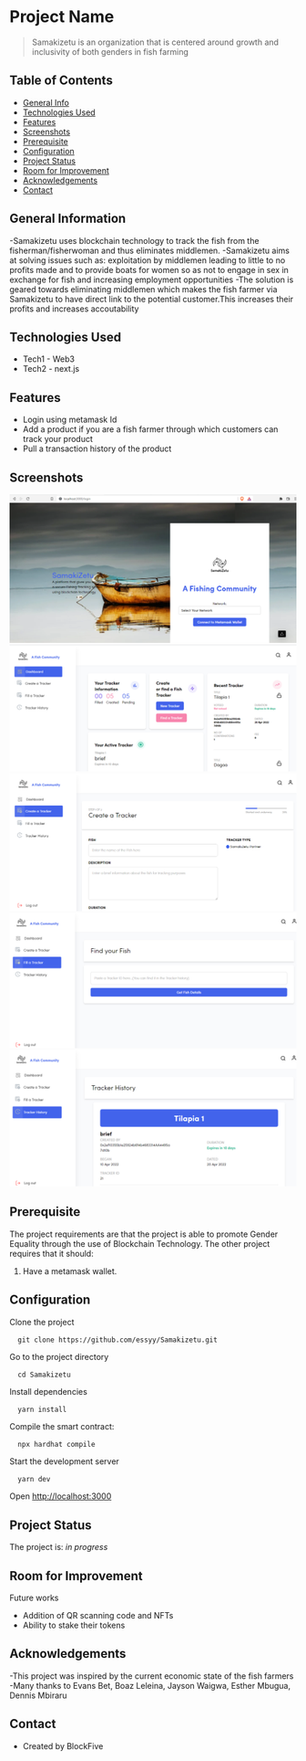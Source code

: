 # Project Name
> Samakizetu is an organization that is centered around growth and inclusivity of both genders in fish farming 

## Table of Contents
* [General Info](#general-information)
* [Technologies Used](#technologies-used)
* [Features](#features)
* [Screenshots](#screenshots)
* [Prerequisite](#prerequisite)
* [Configuration](#configuration)
* [Project Status](#project-status)
* [Room for Improvement](#room-for-improvement)
* [Acknowledgements](#acknowledgements)
* [Contact](#contact)

## General Information
-Samakizetu uses blockchain technology to track the fish from the fisherman/fisherwoman and thus eliminates middlemen.
-Samakizetu aims at solving issues such as: exploitation by middlemen leading to little to no profits made and to provide boats for women so as not to engage in sex in exchange for fish and increasing employment opportunities
-The solution is geared towards eliminating middlemen which makes the fish farmer via Samakizetu to have direct link to the potential customer.This increases their profits and increases accoutability

## Technologies Used
- Tech1 - Web3
- Tech2 - next.js


## Features
- Login using metamask Id
- Add a product if you are a fish farmer through which     customers can track your product
- Pull a transaction history of the product



## Screenshots
![Screenshot of the login](./sreenshots/login.PNG)
![Screenshot_of the dashbboard ](./sreenshots/dashboard.PNG)
![screenshot_of a tracker ](./sreenshots/create.PNG)
![Screenshot of filling the Tracker](./sreenshots/track.PNG)
![Screenshot of the Tracker History](./sreenshots/tracker.PNG)



## Prerequisite
The project requirements are that the project is able to promote Gender Equality through the use of Blockchain Technology.
The other project requires that it should:
1. Have a metamask wallet.



## Configuration
Clone the project

```
  git clone https://github.com/essyy/Samakizetu.git
```

Go to the project directory

```
  cd Samakizetu
```

Install dependencies

```
  yarn install
```

Compile the smart contract:

```
  npx hardhat compile
```

Start the development server

```bash
  yarn dev
```
Open [http://localhost:3000](http://localhost:3000)



## Project Status
The project is: _in progress_  


## Room for Improvement
Future works
- Addition of QR scanning code and NFTs 
- Ability to stake their tokens


## Acknowledgements
-This project was inspired by the current economic state of the fish farmers
-Many thanks to Evans Bet, Boaz Leleina, Jayson Waigwa, Esther Mbugua, Dennis Mbiraru



## Contact
- Created by BlockFive

